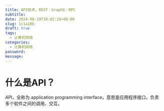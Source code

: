 ```yaml
---
title: API技术，REST｜GraphQ｜RPC
subtitle: 
date: 2024-08-19T20:02:19+08:00
slug: 1c1a10b
draft: true
tags:
  - 计算机网络
categories:
  - 计算机网络
password: 
message:
---
```

# 什么是API？

API，全称为 application programming interface，意思是应用程序接口，负责多个软件之间的调用、交互。

